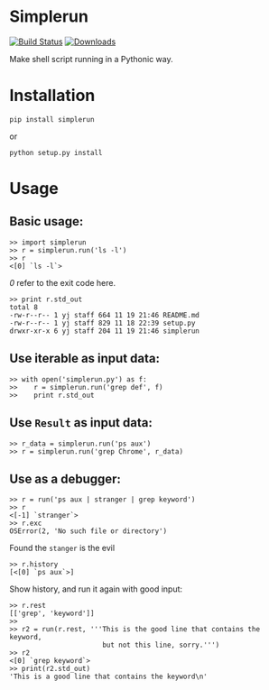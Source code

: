 Simplerun
=========

[![Build Status](https://travis-ci.org/netspyer/simplerun.png?branch=dev)](https://travis-ci.org/netspyer/simplerun)
[![Downloads](https://pypip.in/d/simplerun/badge.png)](https://crate.io/package/simplerun)

Make shell script running in a Pythonic way.

Installation
============

    pip install simplerun

or

    python setup.py install

Usage
=====

Basic usage:
------------

    >> import simplerun
    >> r = simplerun.run('ls -l')
    >> r
    <[0] `ls -l`>
    
*0* refer to the exit code here.
    

    >> print r.std_out
    total 8
    -rw-r--r-- 1 yj staff 664 11 19 21:46 README.md
    -rw-r--r-- 1 yj staff 829 11 18 22:39 setup.py
    drwxr-xr-x 6 yj staff 204 11 19 21:46 simplerun


Use iterable as input data:
--------------------------

    >> with open('simplerun.py') as f:
    >>    r = simplerun.run('grep def', f)
    >>    print r.std_out


Use `Result` as input data:
--------------------------

    >> r_data = simplerun.run('ps aux')
    >> r = simplerun.run('grep Chrome', r_data)

Use as a debugger:
------------------

    >> r = run('ps aux | stranger | grep keyword')
    >> r
    <[-1] `stranger`>
    >> r.exc
    OSError(2, 'No such file or directory')
    
Found the `stanger` is the evil

    >> r.history
    [<[0] `ps aux`>]
    
Show history, and run it again with good input:

    >> r.rest
    [['grep', 'keyword']]
    >>
    >> r2 = run(r.rest, '''This is the good line that contains the keyword,
                           but not this line, sorry.''')
    >> r2
    <[0] `grep keyword`>
    >> print(r2.std_out)
    'This is a good line that contains the keyword\n'
    
    
